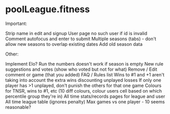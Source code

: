 # poolLeague.fitness

Important:

Strip name in edit and signup
User page no such user if id is invalid
Comment autofocus and enter to submit
Multiple seasons (tabs) - don't allow new seasons to overlap existing dates
Add old season data

Other:

Implement Elo?
Run the numbers doesn't work if season is empty
New rule suggestions and votes (show who voted but not for what)
Remove / Edit comment or game (that you added)
FAQ / Rules list
Wins to #1 and +1 aren't taking into account the extra wins discounting unplayed losses
If only one player has >1 unplayed, don't punish the others for that one game
Colours for TNSR, wins to #1, etc (10 diff colours, colour users cell based on which percentile group they're in)
All time stats/records pages for league and user
All time league table (ignores penalty)
Max games vs one player - 10 seems reasonable?